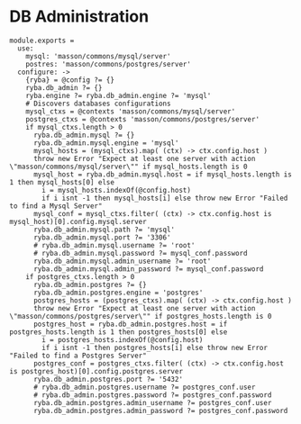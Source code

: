
# DB Administration

    module.exports = 
      use:
        mysql: 'masson/commons/mysql/server'
        postres: 'masson/commons/postgres/server'
      configure: ->
        {ryba} = @config ?= {}
        ryba.db_admin ?= {}
        ryba.engine ?= ryba.db_admin.engine ?= 'mysql'
        # Discovers databases configurations
        mysql_ctxs = @contexts 'masson/commons/mysql/server'
        postgres_ctxs = @contexts 'masson/commons/postgres/server'
        if mysql_ctxs.length > 0
          ryba.db_admin.mysql ?= {}
          ryba.db_admin.mysql.engine = 'mysql'
          mysql_hosts = (mysql_ctxs).map( (ctx) -> ctx.config.host )
          throw new Error "Expect at least one server with action \"masson/commons/mysql/server\"" if mysql_hosts.length is 0
          mysql_host = ryba.db_admin.mysql.host = if mysql_hosts.length is 1 then mysql_hosts[0] else
            i = mysql_hosts.indexOf(@config.host)
            if i isnt -1 then mysql_hosts[i] else throw new Error "Failed to find a Mysql Server"
          mysql_conf = mysql_ctxs.filter( (ctx) -> ctx.config.host is mysql_host)[0].config.mysql.server
          ryba.db_admin.mysql.path ?= 'mysql'
          ryba.db_admin.mysql.port ?= '3306'
          # ryba.db_admin.mysql.username ?= 'root'
          # ryba.db_admin.mysql.password ?= mysql_conf.password
          ryba.db_admin.mysql.admin_username ?= 'root'
          ryba.db_admin.mysql.admin_password ?= mysql_conf.password
        if postgres_ctxs.length > 0
          ryba.db_admin.postgres ?= {}
          ryba.db_admin.postgres.engine = 'postgres'
          postgres_hosts = (postgres_ctxs).map( (ctx) -> ctx.config.host )
          throw new Error "Expect at least one server with action \"masson/commons/postgres/server\"" if postgres_hosts.length is 0
          postgres_host = ryba.db_admin.postgres.host = if postgres_hosts.length is 1 then postgres_hosts[0] else
            i = postgres_hosts.indexOf(@config.host)
            if i isnt -1 then postgres_hosts[i] else throw new Error "Failed to find a Postgres Server"
          postgres_conf = postgres_ctxs.filter( (ctx) -> ctx.config.host is postgres_host)[0].config.postgres.server
          ryba.db_admin.postgres.port ?= '5432'
          # ryba.db_admin.postgres.username ?= postgres_conf.user
          # ryba.db_admin.postgres.password ?= postgres_conf.password
          ryba.db_admin.postgres.admin_username ?= postgres_conf.user
          ryba.db_admin.postgres.admin_password ?= postgres_conf.password
